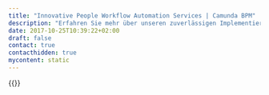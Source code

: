 ```yaml
---
title: "Innovative People Workflow Automation Services | Camunda BPM"
description: "Erfahren Sie mehr über unseren zuverlässigen Implementierungspartner Innovative People. Camunda ist der Marktführer für Workflow-Automatisierung und Geschäftsprozessmanagement. Holen Sie sich heute Ihre 30-Tage-Testversion."
date: 2017-10-25T10:39:22+02:00
draft: false
contact: true
contacthidden: true
mycontent: static
---
```

{{<partner-single
company="Innovative People"
type="si"
website="http://www.inpglobal.com/ru/company/partners/"
countrycode="RU"
city="Moscow"
description=""
siregion="emea"
level="basic"
logo="//images.ctfassets.net/vpidbgnakfvf/4pMz5q0uh2QYegyS8eWm6u/d6fc4a57629eadef3b6fb0cd40a23a6a/innovative-people.png">}}